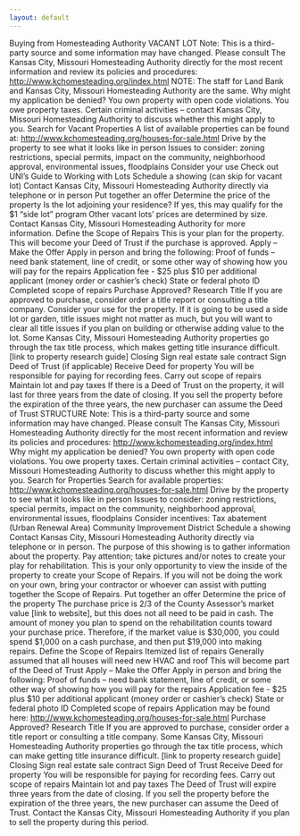 ```yaml
---
layout: default
---
```



Buying from Homesteading Authority
VACANT LOT
Note: This is a third-party source and some information may have changed. Please consult The Kansas City, Missouri Homesteading Authority directly for the most recent information and review its policies and procedures: http://www.kchomesteading.org/index.html 
NOTE: The staff for Land Bank and Kansas City, Missouri Homesteading Authority are the same.
Why might my application be denied?
You own property with open code violations.
You owe property taxes.
Certain criminal activities – contact Kansas City, Missouri Homesteading Authority to discuss whether this might apply to you.
Search for Vacant Properties 
A list of available properties can be found at: http://www.kchomesteading.org/houses-for-sale.html
Drive by the property to see what it looks like in person
Issues to consider: zoning restrictions, special permits, impact on the community, neighborhood approval, environmental issues, floodplains
Consider your use
Check out UNI’s Guide to Working with Lots
Schedule a showing (can skip for vacant lot)
Contact Kansas City, Missouri Homesteading Authority directly via telephone or in person
Put together an offer
Determine the price of the property
Is the lot adjoining your residence? If yes, this may qualify for the $1 “side lot” program
Other vacant lots’ prices are determined by size. Contact Kansas City, Missouri Homesteading Authority for more information.
Define the Scope of Repairs
This is your plan for the property.
This will become your Deed of Trust if the purchase is approved.
Apply – Make the Offer
Apply in person and bring the following:
Proof of funds – need bank statement, line of credit, or some other way of showing how you will pay for the repairs
Application fee - $25 plus $10 per additional applicant (money order or cashier’s check)
State or federal photo ID
Completed scope of repairs
Purchase Approved? Research Title
If you are approved to purchase, consider order a title report or consulting a title company.
Consider your use for the property. If it is going to be used a side lot or garden, title issues might not matter as much, but you will want to clear all title issues if you plan on building or otherwise adding value to the lot.
Some Kansas City, Missouri Homesteading Authority properties go through the tax title process, which makes getting title insurance difficult. 
[link to property research guide]
Closing
Sign real estate sale contract
Sign Deed of Trust (if applicable)
Receive Deed for property
You will be responsible for paying for recording fees.
Carry out scope of repairs
Maintain lot and pay taxes
If there is a Deed of Trust on the property, it will last for three years from the date of closing.
If you sell the property before the expiration of the three years, the new purchaser can assume the Deed of Trust 
STRUCTURE
Note: This is a third-party source and some information may have changed. Please consult The Kansas City, Missouri Homesteading Authority directly for the most recent information and review its policies and procedures: http://www.kchomesteading.org/index.html 
Why might my application be denied?
You own property with open code violations.
You owe property taxes.
Certain criminal activities – contact City, Missouri Homesteading Authority to discuss whether this might apply to you.
Search for Properties
Search for available properties: http://www.kchomesteading.org/houses-for-sale.html 
Drive by the property to see what it looks like in person
Issues to consider: zoning restrictions, special permits, impact on the community, neighborhood approval, environmental issues, floodplains
Consider incentives:
Tax abatement (Urban Renewal Area)
Community Improvement District
Schedule a showing 
Contact Kansas City, Missouri Homesteading Authority directly via telephone or in person.
The purpose of this showing is to gather information about the property. Pay attention; take pictures and/or notes to create your play for rehabilitation.
This is your only opportunity to view the inside of the property to create your Scope of Repairs.
If you will not be doing the work on your own, bring your contractor or whoever can assist with putting together the Scope of Repairs.
Put together an offer
Determine the price of the property
The purchase price is 2/3 of the County Assessor’s market value [link to website], but this does not all need to be paid in cash.
The amount of money you plan to spend on the rehabilitation counts toward your purchase price. 
Therefore, if the market value is $30,000, you could spend $1,000 on a cash purchase, and then put $19,000 into making repairs.
Define the Scope of Repairs
Itemized list of repairs
Generally assumed that all houses will need new HVAC and roof
This will become part of the Deed of Trust
Apply – Make the Offer
Apply in person and bring the following:
Proof of funds – need bank statement, line of credit, or some other way of showing how you will pay for the repairs
Application fee - $25 plus $10 per additional applicant (money order or cashier’s check)
State or federal photo ID
Completed scope of repairs
Application may be found here: http://www.kchomesteading.org/houses-for-sale.html 
Purchase Approved? Research Title
If you are approved to purchase, consider order a title report or consulting a title company.
Some Kansas City, Missouri Homesteading Authority properties go through the tax title process, which can make getting title insurance difficult. 
[link to property research guide]
Closing
Sign real estate sale contract
Sign Deed of Trust 
Receive Deed for property
You will be responsible for paying for recording fees.
Carry out scope of repairs
Maintain lot and pay taxes
The Deed of Trust will expire three years from the date of closing.
If you sell the property before the expiration of the three years, the new purchaser can assume the Deed of Trust. Contact the Kansas City, Missouri Homesteading Authority if you plan to sell the property during this period.
